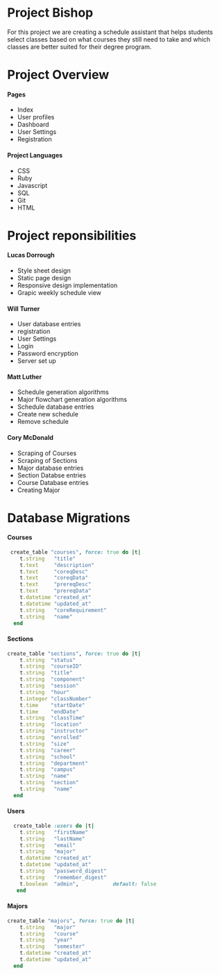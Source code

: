 Project Bishop
=============
For this project we are creating a schedule assistant that helps students select classes based on what courses they still need to take and which classes are better suited for their degree program. 

Project Overview
=============
#### Pages
* Index
* User profiles
* Dashboard
* User Settings
* Registration

#### Project Languages
* CSS
* Ruby
* Javascript
* SQL
* Git
* HTML

Project reponsibilities
=============
#### Lucas Dorrough
* Style sheet design
* Static page design
* Responsive design implementation
* Grapic weekly schedule view

#### Will Turner
* User database entries
* registration
* User Settings
* Login
* Password encryption
* Server set up

#### Matt Luther
* Schedule generation algorithms
* Major flowchart generation algorithms
* Schedule database entries
* Create new schedule
* Remove schedule


#### Cory McDonald
* Scraping of Courses
* Scraping of Sections
* Major database entries
* Section Databse entries
* Course Database entries
* Creating Major

Database Migrations
=============

#### Courses
```ruby
 create_table "courses", force: true do |t|
    t.string   "title"
    t.text     "description"
    t.text     "coreqDesc"
    t.text     "coreqData"
    t.text     "prereqDesc"
    t.text     "prereqData"
    t.datetime "created_at"
    t.datetime "updated_at"
    t.string   "coreRequirement"
    t.string   "name"
  end
```
#### Sections
```ruby
create_table "sections", force: true do |t|
    t.string  "status"
    t.string  "courseID"
    t.string  "title"
    t.string  "component"
    t.string  "session"
    t.string  "hour"
    t.integer "classNumber"
    t.time    "startDate"
    t.time    "endDate"
    t.string  "classTime"
    t.string  "location"
    t.string  "instructor"
    t.string  "enrolled"
    t.string  "size"
    t.string  "career"
    t.string  "school"
    t.string  "department"
    t.string  "campus"
    t.string  "name"
    t.string  "section"
    t.string   "name"
  end
```

#### Users
```ruby
  create_table :users do |t|
    t.string   "firstName"
    t.string   "lastName"
    t.string   "email"
    t.string   "major"
    t.datetime "created_at"
    t.datetime "updated_at"
    t.string   "password_digest"
    t.string   "remember_digest"
    t.boolean  "admin",           default: false
   end
```

#### Majors
```ruby
create_table "majors", force: true do |t|
    t.string   "major"
    t.string   "course"
    t.string   "year"
    t.string   "semester"
    t.datetime "created_at"
    t.datetime "updated_at"
  end
```


